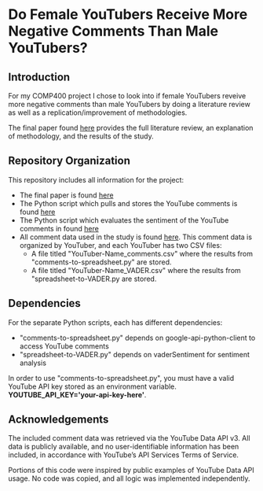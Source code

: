 # Do Female YouTubers Receive More Negative Comments Than Male YouTubers?

## Introduction
For my COMP400 project I chose to look into if female YouTubers reveive more negative comments than male YouTubers by doing a literature review as well as a replication/improvement of methodologies. 

The final paper found [here](https://github.com/graceyuz/COMP400/blob/main/COMP400%20-%20Final%20Paper.pdf) provides the full literature review, an explanation of methodology, and the results of the study.

## Repository Organization
This repository includes all information for the project:
* The final paper is found [here](https://github.com/graceyuz/COMP400/blob/main/COMP400%20-%20Final%20Paper.pdf)
* The Python script which pulls and stores the YouTube comments is found [here](https://github.com/graceyuz/COMP400/blob/main/comments-to-spreadsheet.py)
* The Python script which evaluates the sentiment of the YouTube comments in found [here](https://github.com/graceyuz/COMP400/blob/main/spreadsheet-to-VADER.py)
* All comment data used in the study is found [here](https://github.com/graceyuz/COMP400/tree/main/Comment-Data). This comment data is organized by YouTuber, and each YouTuber has two CSV files:
    * A file titled "YouTuber-Name_comments.csv" where the results from "comments-to-spreadsheet.py" are stored. 
    * A file titled "YouTuber-Name_VADER.csv" where the results from "spreadsheet-to-VADER.py are stored.

## Dependencies
For the separate Python scripts, each has different dependencies:
* "comments-to-spreadsheet.py" depends on google-api-python-client to access YouTube comments
* "spreadsheet-to-VADER.py" depends on vaderSentiment for sentiment analysis

In order to use "comments-to-spreadsheet.py", you must have a valid YouTube API key stored as an environment variable. **YOUTUBE_API_KEY='your-api-key-here'**.

## Acknowledgements
The included comment data was retrieved via the YouTube Data API v3. All data is publicly available, and no user-identifiable information has been included, in accordance with YouTube’s API Services Terms of Service.

Portions of this code were inspired by public examples of YouTube Data API usage. No code was copied, and all logic was implemented independently.